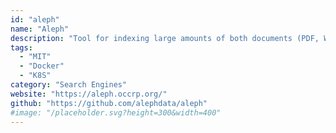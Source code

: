 ```yaml
---
id: "aleph"
name: "Aleph"
description: "Tool for indexing large amounts of both documents (PDF, Word, HTML) and structured (CSV, XLS, SQL) data for easy browsing and search. It is built with investigative reporting as a primary use case."
tags:
  - "MIT"
  - "Docker"
  - "K8S"
category: "Search Engines"
website: "https://aleph.occrp.org/"
github: "https://github.com/alephdata/aleph"
#image: "/placeholder.svg?height=300&width=400"
---
```


